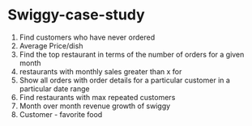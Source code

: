 # Swiggy-case-study



1. Find customers who have never ordered
2. Average Price/dish
3. Find the top restaurant in terms of the number of orders for a given month
4. restaurants with monthly sales greater than x for 
5. Show all orders with order details for a particular customer in a particular date range
6. Find restaurants with max repeated customers 
7. Month over month revenue growth of swiggy
8. Customer - favorite food
